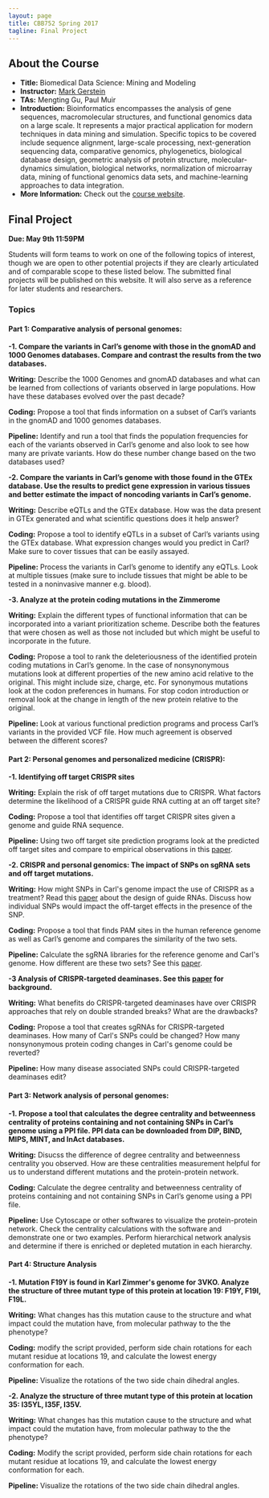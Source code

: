 ```yaml
---
layout: page
title: CBB752 Spring 2017
tagline: Final Project
---
```


About the Course
------------------
- **Title:** Biomedical Data Science: Mining and Modeling
- **Instructor:** [Mark Gerstein](<http://www.gersteinlab.org>)
- **TAs:** Mengting Gu, Paul Muir
- **Introduction:** Bioinformatics encompasses the analysis of gene sequences,
    macromolecular structures, and functional genomics data on a large scale. It
    represents a major practical application for modern techniques in data
    mining and simulation. Specific topics to be covered include sequence
    alignment, large-scale processing, next-generation sequencing data,
    comparative genomics, phylogenetics, biological database design, geometric
    analysis of protein structure, molecular-dynamics simulation, biological
    networks, normalization of microarray data, mining of functional genomics
    data sets, and machine-learning approaches to data integration.
- **More Information:** Check out the [course website](<http://cbb752b17.gersteinlab.org>).

Final Project
-----------------------

**Due: May 9th 11:59PM**

Students will form teams to work on one of the following topics of interest, though we are open to other potential projects if they are clearly articulated and of comparable scope to these listed below. The submitted final projects will be published on this website. It will also serve as a reference for later students and researchers.

### Topics

#### Part 1: Comparative analysis of personal genomes:

**-1. Compare the variants in Carl’s genome with those in the gnomAD and 1000 Genomes databases. Compare and contrast the results from the two databases.**

**Writing:** Describe the 1000 Genomes and gnomAD databases and what can be learned from collections of variants observed in large populations. How have these databases evolved over the past decade?

**Coding:** Propose a tool that finds information on a subset of Carl’s variants in the gnomAD and 1000 genomes databases.

**Pipeline:** Identify and run a tool that finds the population frequencies for each of the variants observed in Carl’s genome and also look to see how many are private variants. How do these number change based on the two databases used?


**-2. Compare the variants in Carl’s genome with those found in the GTEx database. Use the results to predict gene expression in various tissues and better estimate the impact of noncoding variants in Carl’s genome.**

**Writing:** Describe eQTLs and the GTEx database. How was the data present in GTEx generated and what scientific questions does it help answer?

**Coding:** Propose a tool to identify eQTLs in a subset of Carl’s variants using the GTEx database. What expression changes would you predict in Carl? Make sure to cover tissues that can be easily assayed.

**Pipeline:** Process the variants in Carl’s genome to identify any eQTLs. Look at multiple tissues (make sure to include tissues that might be able to be tested in a noninvasive manner e.g. blood).


**-3. Analyze at the protein coding mutations in the Zimmerome**

**Writing:** Explain the different types of functional information that can be incorporated into a variant prioritization scheme. Describe both the features that were chosen as well as those not included but which might be useful to incorporate in the future.

**Coding:** Propose a tool to rank the deleteriousness of the identified protein coding mutations in Carl’s genome. In the case of nonsynonymous mutations look at different properties of the new amino acid relative to the original. This might include size, charge, etc. For synonymous mutations look at the codon preferences in humans. For stop codon introduction or removal look at the change in length of the new protein relative to the original.

**Pipeline:** Look at various functional prediction programs and process Carl’s variants in the provided VCF file. How much agreement is observed between the different scores?


#### Part 2: Personal genomes and personalized medicine (CRISPR):

**-1. Identifying off target CRISPR sites**

**Writing:** Explain the risk of off target mutations due to CRISPR. What factors determine the likelihood of a CRISPR guide RNA cutting at an off target site? 

**Coding:** Propose a tool that identifies off target CRISPR sites given a genome and guide RNA sequence.

**Pipeline:** Using two off target site prediction programs look at the predicted off target sites and compare to empirical observations in this [paper](<https://genomebiology.biomedcentral.com/articles/10.1186/s13059-016-1012-2>).


**-2. CRISPR and personal genomics: The impact of SNPs on sgRNA sets and off target mutations.** 

**Writing:** How might SNPs in Carl's genome impact the use of CRISPR as a treatment? Read this [paper](<http://palgrave.nature.com/nbt/journal/v34/n2/full/nbt.3437.html>) about the design of guide RNAs. Discuss how individual SNPs would impact the off-target effects in the presence of the SNP. 

**Coding:** Propose a tool that finds PAM sites in the human reference genome as well as Carl’s genome and compares the similarity of the two sets.

**Pipeline:** Calculate the sgRNA libraries for the reference genome and Carl's genome. How different are these two sets? See this [paper](<http://www.nature.com/nbt/journal/vaop/ncurrent/full/nbt.3804.html?WT.feed_name=subjects_genetics>).


**-3 Analysis of CRISPR-targeted deaminases. See this [paper](< http://www.nature.com/nature/journal/v533/n7603/abs/nature17946.html>) for background.**

**Writing:** What benefits do CRISPR-targeted deaminases have over CRISPR approaches that rely on double stranded breaks? What are the drawbacks?

**Coding:** Propose a tool that creates sgRNAs for CRISPR-targeted deaminases. How many of Carl's SNPs could be changed? How many nonsynonymous protein coding changes in Carl's genome could be reverted?

**Pipeline:** How many disease associated SNPs could CRISPR-targeted deaminases edit?


#### Part 3: Network analysis of personal genomes:

**-1. Propose a tool that calculates the degree centrality and betweenness centrality of proteins containing and not containing SNPs in Carl’s genome using a PPI file. PPI data can be downloaded from DIP, BIND, MIPS, MINT, and InAct databases.**

**Writing:** Disucss the difference of degree centrality and betweenness centrality you observed. How are these centralities measurement helpful for us to understand different mutations and the protein-protein network.

**Coding:** Calculate the degree centrality and betweenness centrality of proteins containing and not containing SNPs in Carl’s genome using a PPI file.

**Pipeline:** Use Cytoscape or other softwares to visualize the protein-protein network. Check the centrality calculations with the software and demonstrate one or two examples. Perform hierarchical network analysis and determine if there is enriched or depleted mutation in each hierarchy.

#### Part 4: Structure Analysis
**-1. Mutation F19Y is found in Karl Zimmer's genome for 3VKO. Analyze the structure of three mutant type of this protein at location 19: F19Y, F19I, F19L.**

**Writing:** What changes has this mutation cause to the structure and what impact could the mutation have, from molecular pathway to the the phenotype?

**Coding:** modify the script provided, perform side chain rotations for each mutant residue at locations 19, and calculate the lowest energy conformation for each.

**Pipeline:** Visualize the rotations of the two side chain dihedral angles.

**-2. Analyze the structure of three mutant type of this protein at location 35: I35YL, I35F, I35V.**

**Writing:** What changes has this mutation cause to the structure and what impact could the mutation have, from molecular pathway to the the phenotype?

**Coding:** Modify the script provided, perform side chain rotations for each mutant residue at locations 19, and calculate the lowest energy conformation for each. 

**Pipeline:** Visualize the rotations of the two side chain dihedral angles. 
